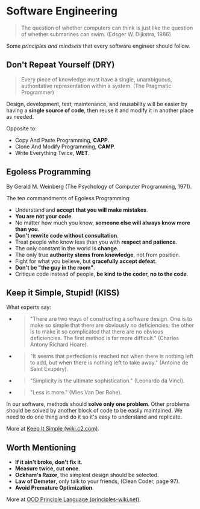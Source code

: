 # Software Engineering

>The question of whether computers can think is just like the question of whether submarines can swim. (Edsger W. Dijkstra, 1986)

Some *principles and mindsets* that every software engineer should follow.

## Don't Repeat Yourself (DRY)

>Every piece of knowledge must have a single, unambiguous, authoritative representation within a system. (The Pragmatic Programmer)

Design, development, test, maintenance, and reusability will be easier by having a **single source of code**, then reuse it and modify it in another place as needed.

Opposite to:

- Copy And Paste Programming, **CAPP**.
- Clone And Modify Programming, **CAMP**.
- Write Everything Twice, **WET**.

## Egoless Programming

By Gerald M. Weinberg (The Psychology of Computer Programming, 1971).

The ten commandments of Egoless Programming:

- Understand and **accept that you will make mistakes**.
- **You are not your code**.
- No matter how much you know, **someone else will always know more than you**.
- **Don't rewrite code without consultation**.
- Treat people who know less than you with **respect and patience**.
- The only constant in the world is **change**.
- The only true **authority stems from knowledge**, not from position.
- Fight for what you believe, but **gracefully accept defeat**.
- **Don't be "the guy in the room"**.
- Critique code instead of people, **be kind to the coder, no to the code**.

## Keep it Simple, Stupid! (KISS)

What experts say:

- >"There are two ways of constructing a software design. One is to make so simple that there are obviously no deficiencies; the other is to make it so complicated that there are no obvious deficiencies. The first method is far more difficult." (Charles Antony Richard Hoare).
- >"It seems that perfection is reached not when there is nothing left to add, but when there is nothing left to take away." (Antoine de Saint Exupéry).
- >"Simplicity is the ultimate sophistication." (Leonardo da Vinci).
- >"Less is more." (Mies Van Der Rohe).

In our software, methods should **solve only one problem**. Other problems should be solved by another block of code to be easily maintained. We need to do one thing and do it so it's easy to understand and replicate.

More at [Keep It Simple (wiki.c2.com)](https://wiki.c2.com/?KeepItSimple).

## Worth Mentioning

- **If it ain't broke, don't fix it**.
- **Measure twice, cut once**.
- **Ockham's Razor**, the simplest design should be selected.
- **Law of Demeter**, only talk to your friends, (Clean Coder, page 97).
- **Avoid Premature Optimization**.

More at [OOD Principle Language (principles-wiki.net)](http://principles-wiki.net/collections:ood_principle_language).
